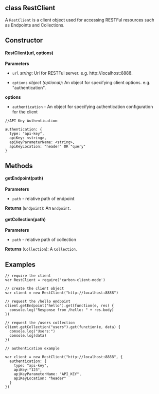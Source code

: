class RestClient
----------

A ```RestClient``` is a client object used for accessing RESTFul resources such as Endpoints and Collections.

Constructor
----------
#### RestClient(url, options)
**Parameters**
* ```url``` _string_: Url for RESTFul server. e.g. http://localhost:8888.

* ```options``` _object_ _(optional)_: An object for specifying client options. e.g. "authentication".

**options**
* ```authentication``` - An object for specifying authentication configuration for the client

```node
//API Key Authentication

authentication: {
  type: "api-key",
  apiKey: <string>,
  apiKeyParameterName: <string>,
  apiKeyLocation: "header" OR "query"
}
```
Methods
----------

#### getEndpoint(path)

**Parameters**
* ```path``` - relative path of endpoint

**Returns** (```Endpoint```): An ```Endpoint```.

#### getCollection(path)

**Parameters**
* ```path``` - relative path of collection

**Returns** (```Collection```): A ```Collection```.


Examples
----------

```node
// require the client
var RestClient = require('carbon-client-node')

// create the client object
var client = new RestClient("http://localhost:8888")

// request the /hello endpoint
client.getEndpoint("hello").get(function(e, res) {
  console.log("Response from /hello: " + res.body)
})

// request the /users collection
client.getCollection("users").get(function(e, data) {
  console.log("Users:")
  console.log(data)
})
```


```node
// authentication example

var client = new RestClient("http://localhost:8888", {
  authentication: {
    type: "api-key",
    apiKey:"123",
    apiKeyParameterName: "API_KEY",
    apiKeyLocation: "header"
  }
})

```

